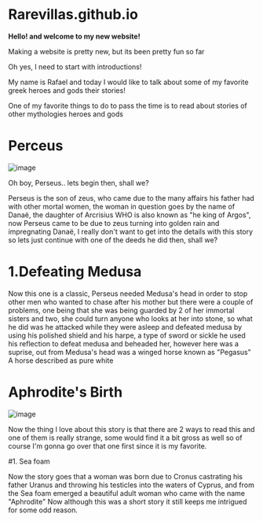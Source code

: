 # Rarevillas.github.io

**Hello! and welcome to my new website!**

Making a website is pretty new, but its been pretty fun so far

Oh yes, I need to start with introductions!

My name is Rafael and today I would like to talk about some of my favorite greek heroes and gods their stories!

One of my favorite things to do to pass the time is to read about stories of other  mythologies heroes and gods


# Perceus

![image](https://user-images.githubusercontent.com/118244182/202872586-647a0f06-4d5f-4e42-b236-ecbcf5b0e7cb.png)

Oh boy, Perseus.. lets begin then, shall we?


Perseus is the son of zeus, who came due to the many affairs his father had with other mortal women, the woman in question goes by the name of Danaë, the daughter of Arcrisius WHO is also known as "he king of Argos", now Perseus came to be due to zeus turning into golden rain and impregnating Danaë, I really don't want to get into the details with this story so lets just continue with one of the deeds he did then, shall we?


# 1.Defeating Medusa

Now this one is a classic, Perseus needed Medusa's head in order to stop other men who wanted to chase after his mother but there were a couple of problems, one being that she was being guarded by 2 of her immortal sisters and two, she could turn anyone who looks at her into stone, so what he did was he attacked while they were asleep and defeated medusa by using his polished shield and his harpe, a type of sword or sickle he used his reflection to defeat medusa and beheaded her, however here was a suprise, out from Medusa's head was a winged horse known as "Pegasus" A horse described as pure white



# Aphrodite's Birth

![image](https://user-images.githubusercontent.com/118244182/203224593-25099735-1d37-45ea-af35-f0d3b7dfc2bd.png)


Now the thing I love about this story is that there are 2 ways to read this and one of them is really strange, some would find it a bit gross as well so of course I'm gonna go over that one first since it is my favorite.


#1. Sea foam

Now the story goes that a woman was born due to Cronus castrating his father Uranus and throwing his testicles into the waters of Cyprus, and from the Sea foam emerged a beautiful adult woman who came with the name "Aphrodite" Now although this was a short story it still keeps me intrigued for some odd reason.
